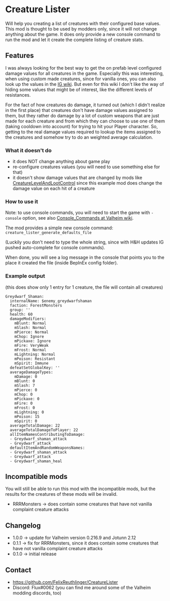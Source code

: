 # Creature Lister

Will help you creating a list of creatures with their configured base values. This mod is thought to be used by modders
only, since it will not change anything about the game. It does only provide a new console command to run the mod and
let it create the complete listing of creature stats.

## Features

I was always looking for the best way to get the on prefab level configured damage values for all creatures in the game.
Especially this was interesting, when using custom made creatures, since for vanilla ones, you can also look up the
values in the [IG wiki](https://valheim.fandom.com/wiki/Creatures). But even for this wiki I don't like the way of
hiding some values that might be of interest, like the different levels of resistances.

For the fact of how creatures do damage, it turned out (which I didn't realize in the first place) that creatures don't
have damage values assigned to them, but they rather do damage by a lot of custom weapons that are just made for each
creature and from which they can choose to use one of them (taking cooldown into account) for trying to hit your Player
character. So, getting to the real damage values required to lookup the items assigned to the creatures and somehow try
to do an weighted average calculation.

### What it doesn't do

* it does NOT change anything about game play
* re-configure creatures values (you will need to use something else for that)
* it doesn't show damage values that are changed by mods
  like [CreatureLevelAndLootControl](https://valheim.thunderstore.io/package/Smoothbrain/CreatureLevelAndLootControl/)
  since this example mod does change the damage value on each hit of a creature

### How to use it

Note: to use console commands, you will need to start the game with ```-console``` option, see
also [Console_Commands at Valheim wiki](https://valheim.fandom.com/wiki/Console_Commands).

The mod provides a simple new console command: ```creature_lister_generate_defaults_file```

(Luckily you don't need to type the whole string, since with H&H updates IG pushed auto-complete for console commands).

When done, you will see a log message in the console that points you to the place it created the file (inside BepInEx
config folder).

### Example output

(this does show only 1 entry for 1 creature, the file will contain all creatures)

```
Greydwarf_Shaman:
  internalName: $enemy_greydwarfshaman
  faction: ForestMonsters
  group: ''
  health: 60
  damageModifiers:
    mBlunt: Normal
    mSlash: Normal
    mPierce: Normal
    mChop: Ignore
    mPickaxe: Ignore
    mFire: VeryWeak
    mFrost: Normal
    mLightning: Normal
    mPoison: Resistant
    mSpirit: Immune
  defeatSetGlobalKey: ''
  averageDamageTypes:
    mDamage: 0
    mBlunt: 0
    mSlash: 7
    mPierce: 0
    mChop: 0
    mPickaxe: 0
    mFire: 0
    mFrost: 0
    mLightning: 0
    mPoison: 15
    mSpirit: 0
  averageTotalDamage: 22
  averageTotalDamageToPlayer: 22
  allItemNamesContributingToDamage:
  - Greydwarf_shaman_attack
  - Greydwarf_attack
  defaultItemAndRandomWeaponsNames:
  - Greydwarf_shaman_attack
  - Greydwarf_attack
  - Greydwarf_shaman_heal
```

## Incompatible mods

You will still be able to run this mod with the incompatible mods, but the results for the creatures of these mods will
be invalid.

* RRRMonsters -> does contain some creatures that have not vanilla complaint creature attacks

## Changelog

* 1.0.0 -> update for Valheim version 0.216.9 and Jotunn 2.12
* 0.1.1 -> fix for RRRMonsters, since it does contain some creatures that have not vanilla complaint creature attacks
* 0.1.0 -> initial release

## Contact

* https://github.com/FelixReuthlinger/CreatureLister
* Discord: Flux#0062 (you can find me around some of the Valheim modding discords, too)
